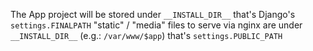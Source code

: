The App project will be stored under `__INSTALL_DIR__` that's Django's `settings.FINALPATH`
"static" / "media" files to serve via nginx are under `__INSTALL_DIR__` (e.g.: `/var/www/$app`) that's `settings.PUBLIC_PATH`

